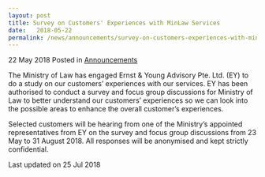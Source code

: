 ```yaml
---
layout: post
title: Survey on Customers' Experiences with MinLaw Services
date:   2018-05-22
permalink: /news/announcements/survey-on-customers-experiences-with-minlaw-services
---
```


22 May 2018 Posted in [Announcements](/news/announcements)

The Ministry of Law has engaged Ernst & Young Advisory Pte. Ltd. (EY) to do a study on our customers’ experiences with our services. EY has been authorised to conduct a survey and focus group discussions for Ministry of Law to better understand our customers’ experiences so we can look into the possible areas to enhance the overall customer’s experiences.
 
Selected customers will be hearing from one of the Ministry’s appointed representatives from EY on the survey and focus group discussions from 23 May to 31 August 2018. All responses will be anonymised and kept strictly confidential. 



<p class="right-side-updated">Last updated on 25 Jul 2018</p> 

